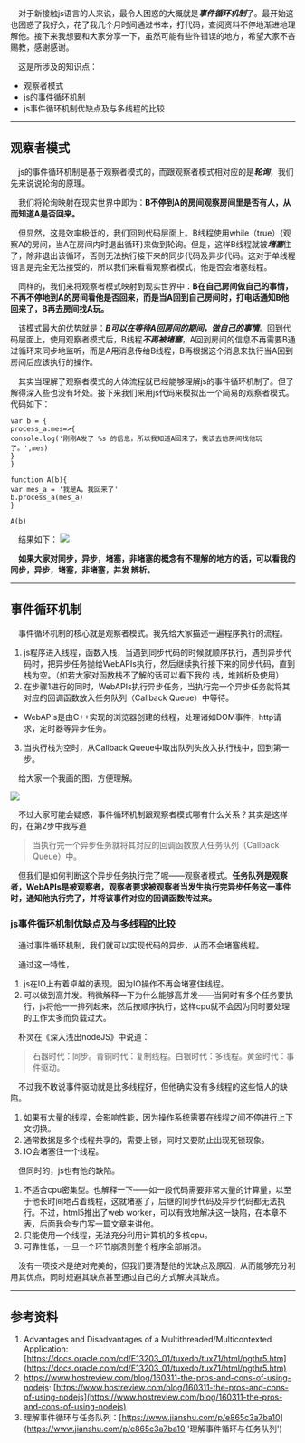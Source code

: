 &emsp;对于新接触js语言的人来说，最令人困惑的大概就是***事件循环机制***了。最开始这也困惑了我好久，花了我几个月时间通过书本，打代码，查阅资料不停地渐进地理解他。接下来我想要和大家分享一下，虽然可能有些许错误的地方，希望大家不吝赐教，感谢感谢。

&emsp;这是所涉及的知识点：
- 观察者模式
- js的事件循环机制
- js事件循环机制优缺点及与多线程的比较

---

## 观察者模式
&emsp;js的事件循环机制是基于观察者模式的，而跟观察者模式相对应的是***轮询***，我们先来说说轮询的原理。

&emsp;我们将轮询映射在现实世界中即为：**B不停到A的房间观察房间里是否有人，从而知道A是否回来。**

&emsp;但显然，这是效率极低的，我们回到代码层面上。B线程使用while（true）{观察A的房间，当A在房间内时退出循环}来做到轮询。但是，这样B线程就被***堵塞***住了，除非退出该循环，否则无法执行接下来的同步代码及异步代码。这对于单线程语言是完全无法接受的，所以我们来看看观察者模式，他是否会堵塞线程。

&emsp;同样的，我们来将观察者模式映射到现实世界中：**B在自己房间做自己的事情，不再不停地到A的房间看他是否回来，而是当A回到自己房间时，打电话通知B他回来了，B再去房间找A玩。**

&emsp;该模式最大的优势就是：***B可以在等待A回房间的期间，做自己的事情***。回到代码层面上，使用观察者模式后，B线程***不再被堵塞***，A回到房间的信息不再需要B通过循环来同步地监听，而是A用消息传给B线程，B再根据这个消息来执行当A回到房间后应该执行的操作。

&emsp;其实当理解了观察者模式的大体流程就已经能够理解js的事件循环机制了。但了解得深入些也没有坏处。接下来我们来用js代码来模拟出一个简易的观察者模式。
代码如下：
```
var b = {
process_a:mes=>{
console.log('刚刚A发了 %s 的信息，所以我知道A回来了，我该去他房间找他玩了。',mes)
}
}

function A(b){
var mes_a = '我是A，我回来了'
b.process_a(mes_a)
}

A(b)
```
&emsp;结果如下：
![](https://img2018.cnblogs.com/blog/1564471/201902/1564471-20190211170050920-1241628435.png)

&emsp;**如果大家对同步，异步，堵塞，非堵塞的概念有不理解的地方的话，可以看我的 同步，异步，堵塞，非堵塞，并发 辨析。**

---

## 事件循环机制
&emsp;事件循环机制的核心就是观察者模式。我先给大家描述一遍程序执行的流程。

1. js程序进入线程，函数入栈，当遇到同步代码的时候就顺序执行，遇到异步代码时，把异步任务抛给WebAPIs执行，然后继续执行接下来的同步代码，直到栈为空。（如若大家对函数栈不了解的话可以看下我的 栈，堆辨析及使用）
2. 在步骤1进行的同时，WebAPIs执行异步任务，当执行完一个异步任务就将其对应的回调函数放入任务队列（Callback Queue）中等待。
- WebAPIs是由C++实现的浏览器创建的线程，处理诸如DOM事件，http请求，定时器等异步任务。
3. 当执行栈为空时，从Callback Queue中取出队列头放入执行栈中，回到第一步。

&emsp;给大家一个我画的图，方便理解。

![](https://img2018.cnblogs.com/blog/1564471/201902/1564471-20190211184800979-491462658.png)

&emsp;不过大家可能会疑惑，事件循环机制跟观察者模式哪有什么关系？其实是这样的，在第2步中我写道

> 当执行完一个异步任务就将其对应的回调函数放入任务队列（Callback Queue）中。

&emsp;但我们是如何判断这个异步任务执行完了呢——观察者模式。**任务队列是观察者，WebAPIs是被观察者，观察者要求被观察者当发生执行完异步任务这一事件时，通知他执行完了，并将该事件对应的回调函数传过来。**

### js事件循环机制优缺点及与多线程的比较
&emsp;通过事件循环机制，我们就可以实现代码的异步，从而不会堵塞线程。

&emsp;通过这一特性，
1. js在IO上有着卓越的表现，因为IO操作不再会堵塞住线程。
2. 可以做到高并发。稍微解释一下为什么能够高并发——当同时有多个任务要执行，js将他一一排列起来，然后按顺序执行，这样cpu就不会因为同时要处理的工作太多而负载过大。

&emsp;朴灵在《深入浅出nodeJS》中说道：
> 石器时代：同步。青铜时代：复制线程。白银时代：多线程。黄金时代：事件驱动。

&emsp;不过我不敢说事件驱动就是比多线程好，但他确实没有多线程的这些恼人的缺陷。
1. 如果有大量的线程，会影响性能，因为操作系统需要在线程之间不停进行上下文切换。
2. 通常数据是多个线程共享的，需要上锁，同时又要防止出现死锁现象。
3. IO会堵塞住一个线程。

&emsp;但同时的，js也有他的缺陷。 
1. 不适合cpu密集型。也解释一下——如一段代码需要非常大量的计算量，以至于他长时间地占着线程，这就堵塞了，后继的同步代码及异步代码都无法执行。不过，html5推出了web worker，可以有效地解决这一缺陷，在本章不表，后面我会专门写一篇文章来讲他。
2. 只能使用一个线程，无法充分利用计算机的多核cpu。
3. 可靠性低，一旦一个环节崩溃则整个程序全部崩溃。

&emsp;没有一项技术是绝对完美的，但我们要清楚他的优缺点及原因，从而能够充分利用其优点，同时规避其缺点甚至通过自己的方式解决其缺点。

---

## 参考资料
1. Advantages and Disadvantages of a Multithreaded/Multicontexted Application: [https://docs.oracle.com/cd/E13203_01/tuxedo/tux71/html/pgthr5.htm](https://docs.oracle.com/cd/E13203_01/tuxedo/tux71/html/pgthr5.htm)
2. https://www.hostreview.com/blog/160311-the-pros-and-cons-of-using-nodejs: [https://www.hostreview.com/blog/160311-the-pros-and-cons-of-using-nodejs](https://www.hostreview.com/blog/160311-the-pros-and-cons-of-using-nodejs)
3. 理解事件循环与任务队列：[https://www.jianshu.com/p/e865c3a7ba10](https://www.jianshu.com/p/e865c3a7ba10 '理解事件循环与任务队列')
